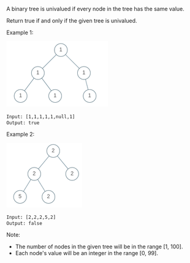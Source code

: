 A binary tree is univalued if every node in the tree has the same value.

Return true if and only if the given tree is univalued.

 

Example 1:

![unival_bst_1.png](unival_bst_1.png)
```
Input: [1,1,1,1,1,null,1]
Output: true
```
Example 2:

![unival_bst_2.png](unival_bst_2.png)
```
Input: [2,2,2,5,2]
Output: false
```

Note:

- The number of nodes in the given tree will be in the range [1, 100].
- Each node's value will be an integer in the range [0, 99].